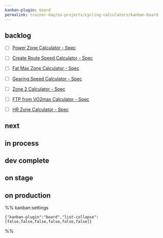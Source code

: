 ```yaml
---
kanban-plugin: board
permalink: trainer-day/os-projects/cycling-calculators/kanban-board
---
```


## backlog

- [ ] [Power Zone Calculator - Spec](../backlogs/Power%20Zone%20Calculator%20-%20Spec.md)
- [ ] [Create Route Speed Calculator - Spec](../backlogs/Create%20Route%20Speed%20Calculator%20-%20Spec.md)
- [ ] [Fat Max Zone Calculator - Spec](../backlogs/Fat%20Max%20Zone%20Calculator%20-%20Spec.md)
- [ ] [Gearing Speed Calculator - Spec](../backlogs/Gearing%20Speed%20Calculator%20-%20Spec.md)
- [ ] [Zone 2 Calculator - Spec](../backlogs/Zone%202%20Calculator%20-%20Spec.md)
- [ ] [FTP from VO2max Calculator - Spec](../backlogs/FTP%20from%20VO2max%20Calculator%20-%20Spec.md)
- [ ] [HR Zone Calculator - Spec](../backlogs/HR%20Zone%20Calculator%20-%20Spec.md)


## next



## in process



## dev complete



## on stage



## on production





%% kanban:settings
```
{"kanban-plugin":"board","list-collapse":[false,false,false,false,false,false]}
```
%%